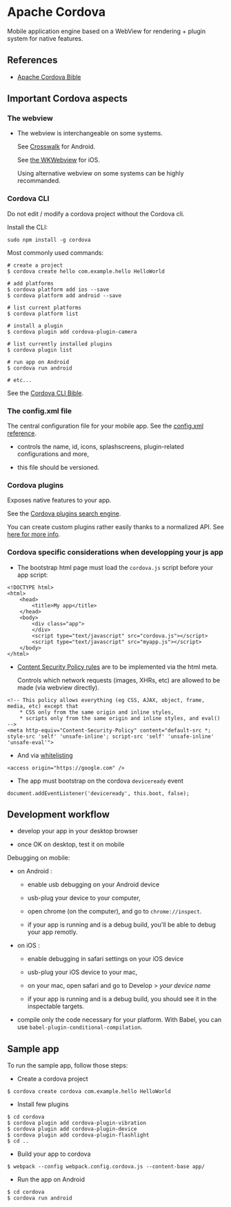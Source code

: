 # Apache Cordova

Mobile application engine based on a WebView for rendering + plugin system for native features.


## References

* [Apache Cordova Bible](https://cordova.apache.org/docs/en/6.x/guide/overview/index.html)


## Important Cordova aspects

### The webview

* The webview is interchangeable on some systems.

  See [Crosswalk](https://github.com/crosswalk-project/cordova-plugin-crosswalk-webview) for Android.

  See [the WKWebview](https://github.com/apache/cordova-plugin-wkwebview-engine) for iOS.

  Using alternative webview on some systems can be highly recommanded.


### Cordova CLI

Do not edit / modify a cordova project without the Cordova cli.

Install the CLI:
```
sudo npm install -g cordova
```

Most commonly used commands:
```
# create a project
$ cordova create hello com.example.hello HelloWorld

# add platforms
$ cordova platform add ios --save
$ cordova platform add android --save

# list current platforms
$ cordova platform list

# install a plugin
$ cordova plugin add cordova-plugin-camera

# list currently installed plugins
$ cordova plugin list

# run app on Android
$ cordova run android

# etc...
```

See the [Cordova CLI Bible](https://cordova.apache.org/docs/en/latest/reference/cordova-cli/index.html).


### The config.xml file

The central configuration file for your mobile app. See the [config.xml reference](https://cordova.apache.org/docs/en/latest/config_ref/index.html).

* controls the name, id, icons, splashscreens, plugin-related configurations and more,

* this file should be versioned.


### Cordova plugins

Exposes native features to your app.

See the [Cordova plugins search engine](https://cordova.apache.org/plugins/).

You can create custom plugins rather easily thanks to a normalized API. See [here for more info](https://cordova.apache.org/docs/en/latest/guide/hybrid/plugins/index.html).


### Cordova specific considerations when developping your js app

* The bootstrap html page must load the `cordova.js` script before your app script:
```
<!DOCTYPE html>
<html>
    <head>
        <title>My app</title>
    </head>
    <body>
        <div class="app">
        </div>
        <script type="text/javascript" src="cordova.js"></script>
        <script type="text/javascript" src="myapp.js"></script>
    </body>
</html>
```

* [Content Security Policy rules](<access origin="https://google.com" />) are to be implemented via the html meta.

   Controls which network requests (images, XHRs, etc) are allowed to be made (via webview directly).
```
<!-- This policy allows everything (eg CSS, AJAX, object, frame, media, etc) except that 
    * CSS only from the same origin and inline styles,
    * scripts only from the same origin and inline styles, and eval()
-->
<meta http-equiv="Content-Security-Policy" content="default-src *; style-src 'self' 'unsafe-inline'; script-src 'self' 'unsafe-inline' 'unsafe-eval'">
```

* And via [whitelisting](https://cordova.apache.org/docs/en/latest/guide/appdev/whitelist/index.html)
```
<access origin="https://google.com" />
```

* The app must bootstrap on the cordova `deviceready` event
```
document.addEventListener('deviceready', this.boot, false);
```

## Development workflow

* develop your app in your desktop browser

* once OK on desktop, test it on mobile

Debugging on mobile:

- on Android : 

  - enable usb debugging on your Android device

  - usb-plug your device to your computer, 

  - open chrome (on the computer), and go to `chrome://inspect`.

  - if your app is running and is a debug build, you'll be able to debug your app remotly.

- on iOS : 

  - enable debugging in safari settings on your iOS device

  - usb-plug your iOS device to your mac,

  - on your mac, open safari and go to Develop > *your device name* 

  - if your app is running and is a debug build, you should see it in the inspectable targets.


* compile only the code necessary for your platform. With Babel, you can use `babel-plugin-conditional-compilation`.


## Sample app

To run the sample app, follow those steps:

* Create a cordova project
```
$ cordova create cordova com.example.hello HelloWorld
```

* Install few plugins
```
$ cd cordova
$ cordova plugin add cordova-plugin-vibration
$ cordova plugin add cordova-plugin-device
$ cordova plugin add cordova-plugin-flashlight
$ cd ..
```

* Build your app to cordova
```
$ webpack --config webpack.config.cordova.js --content-base app/
```

* Run the app on Android
```
$ cd cordova
$ cordova run android
```

